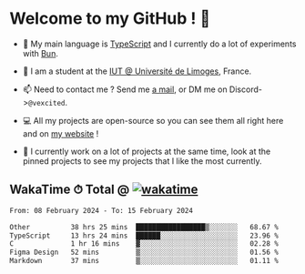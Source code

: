 # Welcome to my GitHub ! 🌃

- 🔭 My main language is [TypeScript](https://www.typescriptlang.org/) and I currently do a lot of experiments with [Bun](https://bun.sh).

- 🌱 I am a student at the [IUT @ Université de Limoges](https://iut.unilim.fr), France.

- 📫 Need to contact me ? Send me <a href="mailto:mikkel@milescode.dev">a mail</a>, or DM me on Discord->`@vexcited`.

- 💻 All my projects are open-source so you can see them all right here and on <a href="https://vexcited.vercel.app">my website</a> !

- 👀 I currently work on a lot of projects at the same time, look at the pinned projects to see my projects that I like the most currently.

## WakaTime ⏱ Total @ [![wakatime](https://wakatime.com/badge/user/0839e595-e07a-435c-8d59-ed95f2a3d6dd.svg)](https://wakatime.com/@0839e595-e07a-435c-8d59-ed95f2a3d6dd)

<!--START_SECTION:waka-->

```txt
From: 08 February 2024 - To: 15 February 2024

Other          38 hrs 25 mins  █████████████████▒░░░░░░░   68.67 %
TypeScript     13 hrs 24 mins  ██████░░░░░░░░░░░░░░░░░░░   23.96 %
C              1 hr 16 mins    ▓░░░░░░░░░░░░░░░░░░░░░░░░   02.28 %
Figma Design   52 mins         ▒░░░░░░░░░░░░░░░░░░░░░░░░   01.56 %
Markdown       37 mins         ▒░░░░░░░░░░░░░░░░░░░░░░░░   01.11 %
```

<!--END_SECTION:waka-->
